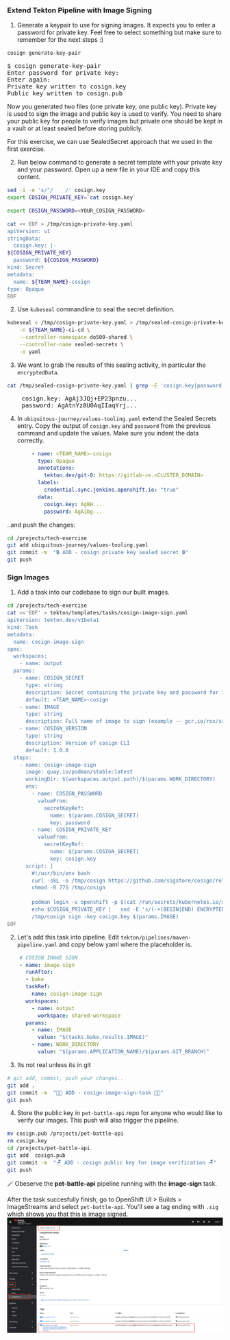 ### Extend Tekton Pipeline with Image Signing

1. Generate a keypair to use for signing images. It expects you to enter a password for private key. Feel free to select something but make sure to remember for the next steps :) 

```bash
cosign generate-key-pair
```

<pre>
$ cosign generate-key-pair
Enter password for private key: 
Enter again: 
Private key written to cosign.key
Public key written to cosign.pub
</pre>

Now you generated two files (one private key, one public key). Private key is used to sign the image and public key is used to verify. You need to share your public key for people to verify images but private one should be kept in a vault or at least sealed before storing publicly.

For this exercise, we can use SealedSecret approach that we used in the first exercise. 

2. Run below command to generate a secret template with your private key and your password. Open up a new file in your IDE and copy this content. 

```bash
sed -i -e 's/^/    /' cosign.key 
export COSIGN_PRIVATE_KEY=`cat cosign.key` 
```

```bash
export COSIGN_PASSWORD=<YOUR_COSIGN_PASSWORD>
```


```bash
cat << EOF > /tmp/cosign-private-key.yaml
apiVersion: v1
stringData:
  cosign.key: |-
${COSIGN_PRIVATE_KEY}
  password: ${COSIGN_PASSWORD}
kind: Secret
metadata:
  name: ${TEAM_NAME}-cosign
type: Opaque
EOF
```

2. Use `kubeseal` commandline to seal the secret definition.

```bash
kubeseal < /tmp/cosign-private-key.yaml > /tmp/sealed-cosign-private-key.yaml \
    -n ${TEAM_NAME}-ci-cd \
    --controller-namespace do500-shared \
    --controller-name sealed-secrets \
    -o yaml
```

3. We want to grab the results of this sealing activity, in particular the `encryptedData`.

```bash
cat /tmp/sealed-cosign-private-key.yaml | grep -E 'cosign.key|password'
```
<pre>
    cosign.key: AgAj3JQj+EP23pnzu...
    password: AgAtnYz8U0AqIIaqYrj...
</pre>

4. In `ubiquitous-journey/values-tooling.yaml` extend the Sealed Secrets entry. Copy the output of `cosign.key` and `password` from the previous command and update the values. Make sure you indent the data correctly.

```yaml
        - name: <TEAM_NAME>-cosign
          type: Opaque
          annotations:
            tekton.dev/git-0: https://gitlab-ce.<CLUSTER_DOMAIN>
          labels:
            credential.sync.jenkins.openshift.io: "true"
          data:
            cosign.key: AgBH...
            password: AgA1bg...
  ```

..and push the changes:

```bash
cd /projects/tech-exercise
git add ubiquitous-journey/values-tooling.yaml
git commit -m  "🔒 ADD - cosign private key sealed secret 🔒" 
git push
```

### Sign Images
1. Add a task into our codebase to sign our built images.

```bash
cd /projects/tech-exercise
cat <<'EOF' > tekton/templates/tasks/cosign-image-sign.yaml
apiVersion: tekton.dev/v1beta1
kind: Task
metadata:
  name: cosign-image-sign
spec:
  workspaces:
    - name: output
  params:
    - name: COSIGN_SECRET
      type: string
      description: Secret containing the private key and password for image signing
      default: <TEAM_NAME>-cosign
    - name: IMAGE
      type: string
      description: Full name of image to sign (example -- gcr.io/rox/sample:5.0-rc1)
    - name: COSIGN_VERSION
      type: string
      description: Version of cosign CLI
      default: 1.0.0
  steps:
    - name: cosign-image-sign
      image: quay.io/podman/stable:latest
      workingDir: $(workspaces.output.path)/$(params.WORK_DIRECTORY)
      env:
        - name: COSIGN_PASSWORD
          valueFrom:
            secretKeyRef:
              name: $(params.COSIGN_SECRET)
              key: password
        - name: COSIGN_PRIVATE_KEY
          valueFrom:
            secretKeyRef:
              name: $(params.COSIGN_SECRET)
              key: cosign.key
      script: |
        #!/usr/bin/env bash
        curl -skL -o /tmp/cosign https://github.com/sigstore/cosign/releases/download/v$(params.COSIGN_VERSION)/cosign-linux-amd64
        chmod -R 775 /tmp/cosign

        podman login -u openshift -p $(cat /run/secrets/kubernetes.io/serviceaccount/token) default-route-openshift-image-registry.apps.hivec.sandbox941.opentlc.com --authfile ~/.docker/config.json
        echo $COSIGN_PRIVATE_KEY |   sed -E 's/(-+(BEGIN|END) ENCRYPTED COSIGN PRIVATE KEY-+) *| +/\1\n/g' > /tmp/cosign.key
        /tmp/cosign sign -key cosign.key $(params.IMAGE)
EOF
```


2. Let's add this task into pipeline. Edit `tekton/pipelines/maven-pipeline.yaml` and copy below yaml where the placeholder is.

```yaml
    # COSIGN IMAGE SIGN 
    - name: image-sign
      runAfter:
      - bake
      taskRef:
        name: cosign-image-sign
      workspaces:
        - name: output
          workspace: shared-workspace
      params:
        - name: IMAGE
          value: "$(tasks.bake.results.IMAGE)"
        - name: WORK_DIRECTORY
          value: "$(params.APPLICATION_NAME)/$(params.GIT_BRANCH)"
```

3. Its not real unless its in git

```bash
# git add, commit, push your changes..
git add .
git commit -m  "👨‍🎤 ADD - cosign-image-sign-task 👨‍🎤" 
git push
```

4. Store the public key in `pet-battle-api` repo for anyone who would like to verify our images. This push will also trigger the pipeline.

```bash
mv cosign.pub /projects/pet-battle-api
rm cosign.key
cd /projects/pet-battle-api
git add  cosign.pub
git commit -m  "🪑 ADD - cosign public key for image verification 🪑"
git push
```

🪄 Obeserve the **pet-battle-api** pipeline running with the **image-sign** task.

After the task succesfully finish, go to OpenShift UI > Builds > ImageStreams and select `pet-battle-api`. You'll see a tag ending with `.sig` which shows you that this is image signed. 
![cosign-image-signing](images/cosign-image-signing.png)